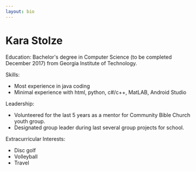 ```yaml
---
layout: bio
---
```


# [](#header-1)Kara Stolze

Education: Bachelor's degree in Computer Science (to be completed December 2017) from Georgia Institute of Technology.

Skills:
* Most experience in java coding
* Minimal experience with html, python, c#/c++, MatLAB, Android Studio

Leadership: 
* Volunteered for the last 5 years as a mentor for Community Bible Church youth group.
* Designated group leader during last several group projects for school. 

Extracurricular Interests:
* Disc golf
* Volleyball
* Travel
